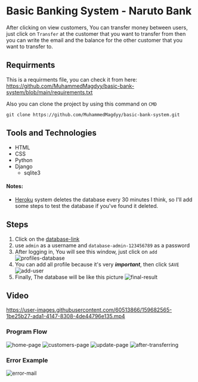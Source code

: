 # Basic Banking System - Naruto Bank

After clicking on view customers, You can transfer money between users, just click on `Transfer` at the customer that you want to transfer from then you can write the email and the balance for the other customer that you want to transfer to.

## Requirments
This is a requirments file, you can check it from here:
https://github.com/MuhammedMagdyy/basic-bank-system/blob/main/requirements.txt

Also you can clone the project by using this command on `CMD`
```
git clone https://github.com/MuhammedMagdyy/basic-bank-system.git
```

## Tools and Technologies
- HTML
- CSS
- Python
- Django
  - sqlite3

#### Notes:
* [Heroku](https://dashboard.heroku.com/) system deletes the database every 30 minutes I think, so I'll add some steps to test the database if you've found it deleted.

## Steps

1. Click on the [database-link](https://banking1system.herokuapp.com/admin/)
2.  use ```admin``` as a username and ```database-admin-123456789``` as a password
3.  After logging in, You will see this window, just click on ```add``` ![profiles-database](https://user-images.githubusercontent.com/60513866/159690719-386775a5-d1a1-4672-ba62-7eb61c58905f.png)
4. You can add all profile because it's very ***important***, then click ```SAVE``` ![add-user](https://user-images.githubusercontent.com/60513866/159688495-3d73025f-7800-43b9-9f91-1a81d143edcf.png) 
5. Finally, The database will be like this picture ![final-result](https://user-images.githubusercontent.com/60513866/159689168-2b2dcd3f-0b86-4984-93e9-5377c3bca009.png)

## Video
https://user-images.githubusercontent.com/60513866/159682565-1be25b27-ada1-4147-8308-4de44796e135.mp4

### Program Flow
![home-page](https://user-images.githubusercontent.com/60513866/159690900-72be23b7-5fea-4e55-94e6-82e5dce2f37d.png)
![customers-page](https://user-images.githubusercontent.com/60513866/159690983-22359e55-fa86-425c-9ac8-d6a656436a2f.png)
![update-page](https://user-images.githubusercontent.com/60513866/159691112-cfe2341b-e67a-4ed9-af88-984cd7abdd54.png)
![after-transferring](https://user-images.githubusercontent.com/60513866/159692456-8294cb22-50b2-4ab7-83d0-5d57a74ece06.png)

### Error Example
![error-mail](https://user-images.githubusercontent.com/60513866/159691618-5b98446d-676f-4c21-9a93-27e4dc82b826.png)

